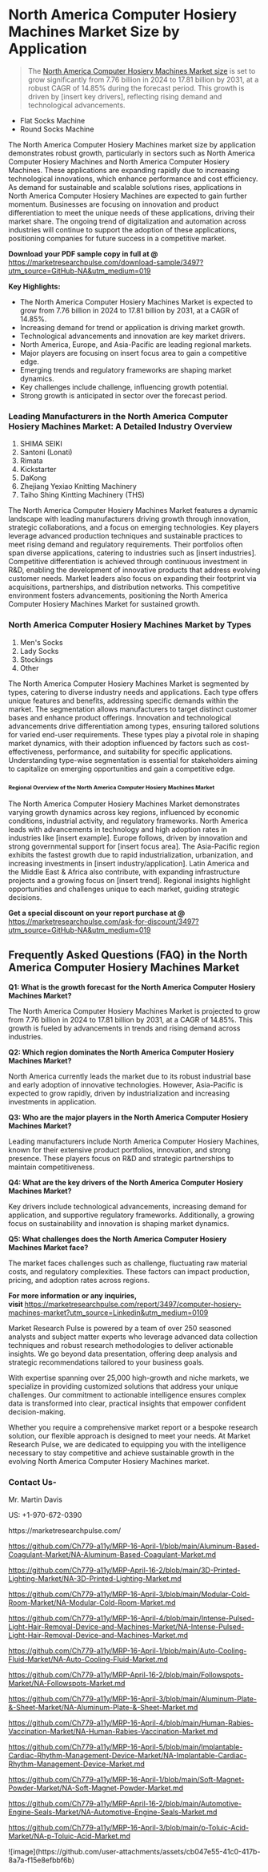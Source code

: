 <h1>North America Computer Hosiery Machines Market&nbsp;Size by Application</h1><blockquote><p>The <a href="https://marketresearchpulse.com/download-sample/3497?utm_source=GitHub-NA&amp;utm_medium=019">North America Computer Hosiery Machines Market size</a> is set to grow significantly from 7.76 billion in 2024 to 17.81 billion by 2031, at a robust CAGR of 14.85% during the forecast period. This growth is driven by [insert key drivers], reflecting rising demand and technological advancements.</p></blockquote><ul><li>Flat Socks Machine<li> Round Socks Machine</li></ul><p>The North America Computer Hosiery Machines market size by application demonstrates robust growth, particularly in sectors such as North America Computer Hosiery Machines and North America Computer Hosiery Machines. These applications are expanding rapidly due to increasing technological innovations, which enhance performance and cost efficiency. As demand for sustainable and scalable solutions rises, applications in North America Computer Hosiery Machines are expected to gain further momentum. Businesses are focusing on innovation and product differentiation to meet the unique needs of these applications, driving their market share. The ongoing trend of digitalization and automation across industries will continue to support the adoption of these applications, positioning companies for future success in a competitive market.</p><p><strong>Download your PDF sample copy in full at @ </strong><a href="https://marketresearchpulse.com/download-sample/3497?utm_source=GitHub-NA&amp;utm_medium=019">https://marketresearchpulse.com/download-sample/3497?utm_source=GitHub-NA&amp;utm_medium=019</a></p><p><strong>Key Highlights: </strong></p><ul><li>The North America Computer Hosiery Machines Market is expected to grow from 7.76 billion in 2024 to 17.81 billion by 2031, at a CAGR of 14.85%.</li><li>Increasing demand for trend or application is driving market growth.</li><li>Technological advancements and innovation are key market drivers.</li><li>North America, Europe, and Asia-Pacific are leading regional markets.</li><li>Major players are focusing on insert focus area to gain a competitive edge.</li><li>Emerging trends and regulatory frameworks are shaping market dynamics.</li><li>Key challenges include challenge, influencing growth potential.</li><li>Strong growth is anticipated in sector over the forecast period.</li></ul><h3>Leading Manufacturers in the North America Computer Hosiery Machines Market: A Detailed Industry Overview</h3><ol><li>SHIMA SEIKI</li><li>Santoni (Lonati)</li><li>Rimata</li><li>Kickstarter</li><li>DaKong</li><li>Zhejiang Yexiao Knitting Machinery</li><li>Taiho Shing Kintting Machinery (THS)</li></ol><div class="flex max-w-full flex-col flex-grow"><div class="min-h-8 text-message flex w-full flex-col items-end gap-2 whitespace-normal break-words [.text-message+&amp;]:mt-5" dir="auto" data-message-author-role="assistant" data-message-id="fd8432e4-4910-450d-b182-61b7bfb0a01f" data-message-model-slug="gpt-4o"><div class="flex w-full flex-col gap-1 empty:hidden first:pt-[3px]"><div class="markdown prose w-full break-words dark:prose-invert light"><p>The North America Computer Hosiery Machines Market features a dynamic landscape with leading manufacturers driving growth through innovation, strategic collaborations, and a focus on emerging technologies. Key players leverage advanced production techniques and sustainable practices to meet rising demand and regulatory requirements. Their portfolios often span diverse applications, catering to industries such as [insert industries]. Competitive differentiation is achieved through continuous investment in R&amp;D, enabling the development of innovative products that address evolving customer needs. Market leaders also focus on expanding their footprint via acquisitions, partnerships, and distribution networks. This competitive environment fosters advancements, positioning the North America Computer Hosiery Machines Market for sustained growth.</p></div></div></div></div><h3>North America Computer Hosiery Machines Market by Types</h3><ol><li>Men's Socks<li> Lady Socks<li> Stockings<li> Other</li></ol><div class="flex max-w-full flex-col flex-grow"><div class="min-h-8 text-message flex w-full flex-col items-end gap-2 whitespace-normal break-words [.text-message+&amp;]:mt-5" dir="auto" data-message-author-role="assistant" data-message-id="084470be-0bb7-4664-bddf-5156b4f41249" data-message-model-slug="gpt-4o-mini"><div class="flex w-full flex-col gap-1 empty:hidden first:pt-[3px]"><div class="markdown prose w-full break-words dark:prose-invert light"><p>The North America Computer Hosiery Machines Market is segmented by types, catering to diverse industry needs and applications. Each type offers unique features and benefits, addressing specific demands within the market. The segmentation allows manufacturers to target distinct customer bases and enhance product offerings. Innovation and technological advancements drive differentiation among types, ensuring tailored solutions for varied end-user requirements. These types play a pivotal role in shaping market dynamics, with their adoption influenced by factors such as cost-effectiveness, performance, and suitability for specific applications. Understanding type-wise segmentation is essential for stakeholders aiming to capitalize on emerging opportunities and gain a competitive edge.</p></div></div></div></div><h3><span style="font-size: 11px;">Regional Overview of the North America Computer Hosiery Machines Market</span></h3><div class="flex max-w-full flex-col flex-grow"><div class="min-h-8 text-message flex w-full flex-col items-end gap-2 whitespace-normal break-words [.text-message+&amp;]:mt-5" dir="auto" data-message-author-role="assistant" data-message-id="e9038762-ce64-4e30-91c9-9bd413514231" data-message-model-slug="gpt-4o-mini"><div class="flex w-full flex-col gap-1 empty:hidden first:pt-[3px]"><div class="markdown prose w-full break-words dark:prose-invert light"><p>The North America Computer Hosiery Machines Market demonstrates varying growth dynamics across key regions, influenced by economic conditions, industrial activity, and regulatory frameworks. North America leads with advancements in technology and high adoption rates in industries like [insert example]. Europe follows, driven by innovation and strong governmental support for [insert focus area]. The Asia-Pacific region exhibits the fastest growth due to rapid industrialization, urbanization, and increasing investments in [insert industry/application]. Latin America and the Middle East &amp; Africa also contribute, with expanding infrastructure projects and a growing focus on [insert trend]. Regional insights highlight opportunities and challenges unique to each market, guiding strategic decisions.</p></div></div></div></div><p><strong>Get a special discount on your report purchase at @ </strong><a href="https://marketresearchpulse.com/ask-for-discount/3497?utm_source=GitHub-NA&amp;utm_medium=019">https://marketresearchpulse.com/ask-for-discount/3497?utm_source=GitHub-NA&amp;utm_medium=019</a></p><h2>Frequently Asked Questions (FAQ) in the North America Computer Hosiery Machines Market</h2><p><strong>Q1: What is the growth forecast for the North America Computer Hosiery Machines Market?</strong></p><p>The North America Computer Hosiery Machines Market is projected to grow from 7.76 billion in 2024 to 17.81 billion by 2031, at a CAGR of 14.85%. This growth is fueled by advancements in trends and rising demand across industries.</p><p><strong>Q2: Which region dominates the North America Computer Hosiery Machines Market?</strong></p><p>North America currently leads the market due to its robust industrial base and early adoption of innovative technologies. However, Asia-Pacific is expected to grow rapidly, driven by industrialization and increasing investments in application.</p><p><strong>Q3: Who are the major players in the North America Computer Hosiery Machines Market?</strong></p><p>Leading manufacturers include North America Computer Hosiery Machines, known for their extensive product portfolios, innovation, and strong presence. These players focus on R&amp;D and strategic partnerships to maintain competitiveness.</p><p><strong>Q4: What are the key drivers of the North America Computer Hosiery Machines Market?</strong></p><p>Key drivers include technological advancements, increasing demand for application, and supportive regulatory frameworks. Additionally, a growing focus on sustainability and innovation is shaping market dynamics.</p><p><strong>Q5: What challenges does the North America Computer Hosiery Machines Market face?</strong></p><p>The market faces challenges such as challenge, fluctuating raw material costs, and regulatory complexities. These factors can impact production, pricing, and adoption rates across regions.</p><p><strong>For more information or any inquiries, visit&nbsp;</strong><a href="https://marketresearchpulse.com/report/3497/computer-hosiery-machines-market?utm_source=Linkedin&utm_medium=0109">https://marketresearchpulse.com/report/3497/computer-hosiery-machines-market?utm_source=Linkedin&utm_medium=0109</a></p><p>Market Research Pulse is powered by a team of over 250 seasoned analysts and subject matter experts who leverage advanced data collection techniques and robust research methodologies to deliver actionable insights. We go beyond data presentation, offering deep analysis and strategic recommendations tailored to your business goals.</p><p>With expertise spanning over 25,000 high-growth and niche markets, we specialize in providing customized solutions that address your unique challenges. Our commitment to actionable intelligence ensures complex data is transformed into clear, practical insights that empower confident decision-making.</p><p>Whether you require a comprehensive market report or a bespoke research solution, our flexible approach is designed to meet your needs. At Market Research Pulse, we are dedicated to equipping you with the intelligence necessary to stay competitive and achieve sustainable growth in the evolving North America Computer Hosiery Machines market.</p><h3><strong>Contact Us-</strong></h3><p>Mr. Martin Davis</p><p>US: +1-970-672-0390</p><p>https://marketresearchpulse.com/</p><p><a href="https://github.com/Ch779-a11y/MRP-16-April-1/blob/main/Aluminum-Based-Coagulant-Market/NA-Aluminum-Based-Coagulant-Market.md">https://github.com/Ch779-a11y/MRP-16-April-1/blob/main/Aluminum-Based-Coagulant-Market/NA-Aluminum-Based-Coagulant-Market.md</a></p><p><a href="https://github.com/Ch779-a11y/MRP-April-16-2/blob/main/3D-Printed-Lighting-Market/NA-3D-Printed-Lighting-Market.md">https://github.com/Ch779-a11y/MRP-April-16-2/blob/main/3D-Printed-Lighting-Market/NA-3D-Printed-Lighting-Market.md</a></p><p><a href="https://github.com/Ch779-a11y/MRP-16-April-3/blob/main/Modular-Cold-Room-Market/NA-Modular-Cold-Room-Market.md">https://github.com/Ch779-a11y/MRP-16-April-3/blob/main/Modular-Cold-Room-Market/NA-Modular-Cold-Room-Market.md</a></p><p><a href="https://github.com/Ch779-a11y/MRP-16-April-4/blob/main/Intense-Pulsed-Light-Hair-Removal-Device-and-Machines-Market/NA-Intense-Pulsed-Light-Hair-Removal-Device-and-Machines-Market.md">https://github.com/Ch779-a11y/MRP-16-April-4/blob/main/Intense-Pulsed-Light-Hair-Removal-Device-and-Machines-Market/NA-Intense-Pulsed-Light-Hair-Removal-Device-and-Machines-Market.md</a></p><p><a href="https://github.com/Ch779-a11y/MRP-16-April-1/blob/main/Auto-Cooling-Fluid-Market/NA-Auto-Cooling-Fluid-Market.md">https://github.com/Ch779-a11y/MRP-16-April-1/blob/main/Auto-Cooling-Fluid-Market/NA-Auto-Cooling-Fluid-Market.md</a></p><p><a href="https://github.com/Ch779-a11y/MRP-April-16-2/blob/main/Followspots-Market/NA-Followspots-Market.md">https://github.com/Ch779-a11y/MRP-April-16-2/blob/main/Followspots-Market/NA-Followspots-Market.md</a></p><p><a href="https://github.com/Ch779-a11y/MRP-16-April-3/blob/main/Aluminum-Plate-&-Sheet-Market/NA-Aluminum-Plate-&-Sheet-Market.md">https://github.com/Ch779-a11y/MRP-16-April-3/blob/main/Aluminum-Plate-&-Sheet-Market/NA-Aluminum-Plate-&-Sheet-Market.md</a></p><p><a href="https://github.com/Ch779-a11y/MRP-16-April-4/blob/main/Human-Rabies-Vaccination-Market/NA-Human-Rabies-Vaccination-Market.md">https://github.com/Ch779-a11y/MRP-16-April-4/blob/main/Human-Rabies-Vaccination-Market/NA-Human-Rabies-Vaccination-Market.md</a></p><p><a href="https://github.com/Ch779-a11y/MRP-16-April-5/blob/main/Implantable-Cardiac-Rhythm-Management-Device-Market/NA-Implantable-Cardiac-Rhythm-Management-Device-Market.md">https://github.com/Ch779-a11y/MRP-16-April-5/blob/main/Implantable-Cardiac-Rhythm-Management-Device-Market/NA-Implantable-Cardiac-Rhythm-Management-Device-Market.md</a></p><p><a href="https://github.com/Ch779-a11y/MRP-16-April-1/blob/main/Soft-Magnet-Powder-Market/NA-Soft-Magnet-Powder-Market.md">https://github.com/Ch779-a11y/MRP-16-April-1/blob/main/Soft-Magnet-Powder-Market/NA-Soft-Magnet-Powder-Market.md</a></p><p><a href="https://github.com/Ch779-a11y/MRP-April-16-2/blob/main/Automotive-Engine-Seals-Market/NA-Automotive-Engine-Seals-Market.md">https://github.com/Ch779-a11y/MRP-April-16-2/blob/main/Automotive-Engine-Seals-Market/NA-Automotive-Engine-Seals-Market.md</a></p><p><a href="https://github.com/Ch779-a11y/MRP-16-April-3/blob/main/p-Toluic-Acid-Market/NA-p-Toluic-Acid-Market.md">https://github.com/Ch779-a11y/MRP-16-April-3/blob/main/p-Toluic-Acid-Market/NA-p-Toluic-Acid-Market.md</a></p>
![image](https://github.com/user-attachments/assets/cb047e55-41c0-417b-8a7a-f15e8efbbf6b)
